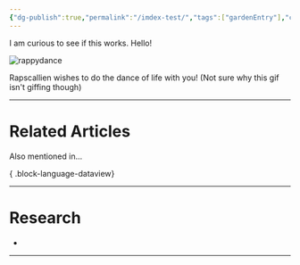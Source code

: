 ```yaml
---
{"dg-publish":true,"permalink":"/imdex-test/","tags":["gardenEntry"],"created":"2025-05-08T07:04:01.615-04:00"}
---
```





I am curious to see if this works. Hello!

![rappydance](/img/user/Files/rappydance.gif)


Rapscallien wishes to do the dance of life with you!
(Not sure why this gif isn't giffing though)



---
# Related Articles
Also mentioned in...

{ .block-language-dataview}


---
# Research 
* 

---




